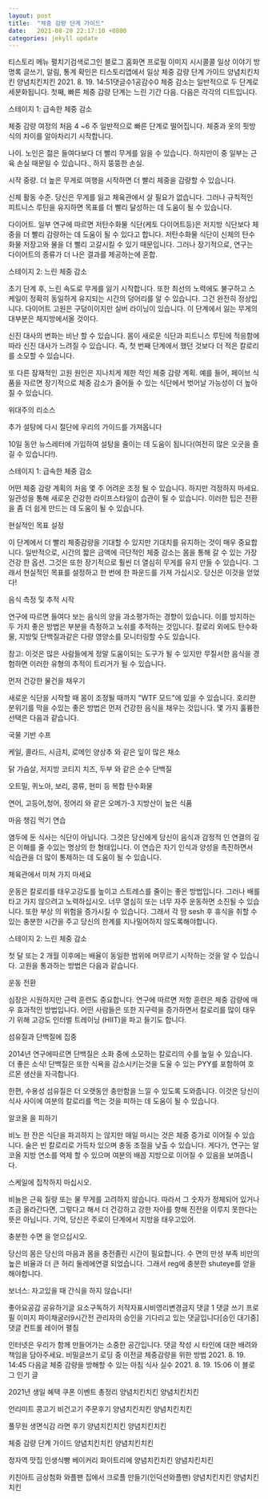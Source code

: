 ```yaml
---
layout: post
title:  "체중 감량 단계 가이드"
date:   2021-08-20 22:17:10 +0800
categories: jekyll update
---
```

티스토리 메뉴 펼치기검색로그인
블로그 홈화면
프로필 이미지
시시콜콜 일상 이야기
방명록
글쓰기, 알림, 통계 확인은 티스토리앱에서
일상
체중 감량 단계 가이드
양념치킨치킨 양념치킨치킨
2021. 8. 19. 14:51댓글수1공감수0
체중 감소는 일반적으로 두 단계로세분화됩니다. 첫째, 빠른 체중 감량 단계는 느린 기간 다음. 다음은 각각의 디트입니다.

 

스테이지 1: 급속한 체중 감소

체중 감량 여정의 처음 4 ~6 주 일반적으로 빠른 단계로 떨어집니다. 체중과 옷의 핏방식의 차이를 알아차리기 시작합니다.

 

나이. 노인은 젊은 들여다보다 더 빨리 무게를 잃을 수 있습니다. 하지만이 중 일부는 근육 손실 때문일 수 있습니다., 하지 뚱뚱한 손실.

시작 중량. 더 높은 무게로 여행을 시작하면 더 빨리 체중을 감량할 수 있습니다.

신체 활동 수준. 당신은 무게를 잃고 체육관에서 살 필요가 없습니다. 그러나 규칙적인 피트니스 루틴을 유지하면 목표를 더 빨리 달성하는 데 도움이 될 수 있습니다.

다이어트. 일부 연구에 따르면 저탄수화물 식단(케토 다이어트등)은 저지방 식단보다 체중을 더 빨리 감량하는 데 도움이 될 수 있다고 합니다. 저탄수화물 식단이 신체의 탄수화물 저장고와 물을 더 빨리 고갈시킬 수 있기 때문입니다. 그러나 장기적으로, 연구는 다이어트의 종류가 더 나은 결과를 제공하는에 혼합.

스테이지 2: 느린 체중 감소

초기 단계 후, 느린 속도로 무게를 잃기 시작합니다. 또한 최선의 노력에도 불구하고 스케일이 정확히 동일하게 유지되는 시간의 덩어리를 알 수 있습니다. 그건 완전히 정상입니다. 다이어트 고원은 구덩이이지만 실버 라이닝이 있습니다. 이 단계에서 잃는 무게의 대부분은 체지방에서올 것이다.

 

신진 대사의 변화는 비난 할 수 있습니다. 몸이 새로운 식단과 피트니스 루틴에 적응함에 따라 신진 대사가 느려질 수 있습니다. 즉, 첫 번째 단계에서 했던 것보다 더 적은 칼로리를 소모할 수 있습니다.

 

또 다른 잠재적인 고원 원인은 지나치게 제한 적인 체중 감량 계획. 예를 들어, 페이브 식품을 자르면 장기적으로 체중 감소가 줄어들 수 있는 식단에서 벗어날 가능성이 더 높아질 수 있습니다.

 

위대주의 리소스

추가 설탕에 다시 절단에 우리의 가이드를 가져옵니다

10일 동안 뉴스레터에 가입하여 설탕을 줄이는 데 도움이 됩니다(여전히 많은 오굿을 즐길 수 있습니다!).

 

스테이지 1: 급속한 체중 감소

어떤 체중 감량 계획의 처음 몇 주 어려운 조정 될 수 있습니다. 하지만 걱정하지 마세요. 일관성을 통해 새로운 건강한 라이프스타일이 습관이 될 수 있습니다. 이러한 팁은 전환을 좀 더 쉽게 만드는 데 도움이 될 수 있습니다.

 

현실적인 목표 설정

이 단계에서 더 빨리 체중감량을 기대할 수 있지만 기대치를 유지하는 것이 매우 중요합니다. 일반적으로, 시간의 짧은 금액에 극단적인 체중 감소는 몸을 통해 갈 수 있는 가장 건강 한 옵션. 그것은 또한 장기적으로 훨씬 더 열심히 무게를 유지 만들 수 있습니다. 그래서 현실적인 목표를 설정하고 한 번에 한 파운드를 가져 가십시오. 당신은 이것을 얻었다!

 

음식 측정 및 추적 시작

연구에 따르면 들여다 보는 음식의 양을 과소평가하는 경향이 있습니다. 이를 방지하는 두 가지 좋은 방법은 부분을 측정하고 노쉬를 추적하는 것입니다. 칼로리 외에도 탄수화물, 지방및 단백질과같은 다량 영양소를 모니터링할 수도 있습니다.

 

참고: 이것은 많은 사람들에게 정말 도움이되는 도구가 될 수 있지만 무질서한 음식을 경험하면 이러한 유형의 추적이 트리거가 될 수 있습니다.

 

먼저 건강한 물건을 채우기

새로운 식단을 시작할 때 몸이 조정될 때까지 "WTF 모드"에 있을 수 있습니다. 호리한 분위기를 막을 수있는 좋은 방법은 먼저 건강한 음식을 채우는 것입니다. 몇 가지 훌륭한 선택은 다음과 같습니다.

 

국물 기반 수프

케일, 콜라드, 시금치, 로메인 양상추 와 같은 잎이 많은 채소

닭 가슴살, 저지방 코티지 치즈, 두부 와 같은 순수 단백질

오트밀, 퀴노아, 보리, 콩류, 현미 등 복합 탄수화물

연어, 고등어,청어, 정어리 와 같은 오메가-3 지방산이 높은 식품

마음 챙김 먹기 연습

염두에 둔 식사는 식단이 아닙니다. 그것은 당신에게 당신이 음식과 감정적 인 연결의 깊은 이해를 줄 수있는 명상의 한 형태입니다. 이 연습은 자기 인식과 양성을 촉진하면서 식습관을 더 많이 통제하는 데 도움이 될 수 있습니다.

 

체육관에서 미쳐 가지 마세요

운동은 칼로리를 태우고강도를 높이고 스트레스를 줄이는 좋은 방법입니다. 그러나 배를 타고 가지 않으려고 노력하십시오. 너무 열심히 또는 너무 자주 운동하면 소진될 수 있습니다. 또한 부상 의 위험을 증가시킬 수 있습니다. 그래서 각 땀 sesh 후 휴식을 취할 수있는 충분한 시간을 주고 당신의 한계를 지나밀어하지 않도록해야합니다.

 

스테이지 2: 느린 체중 감소

첫 달 또는 2 개월 이후에는 배율이 동일한 범위에 머무르기 시작하는 것을 알 수 있습니다. 고원을 통과하는 방법은 다음과 같습니다.

 

운동 전환

심장은 시원하지만 근력 훈련도 중요합니다. 연구에 따르면 저항 훈련은 체중 감량에 매우 효과적인 방법입니다. 어떤 사람들은 또한 지구력을 증가하면서 칼로리를 많이 태우기 위해 고강도 인터벌 트레이닝 (HIIT)을 파고 들기도 합니다.

 

섬유질과 단백질에 집중

2014년 연구에따르면 단백질은 소화 중에 소모하는 칼로리의 수를 높일 수 있습니다. 더 좋은 소식! 단백질은 또한 식욕을 감소시키는것을 도울 수 있는 PYY를 포함하여 호르몬 생산을 자극합니다.

 

한편, 수용성 섬유질은 더 오랫동안 충만함을 느낄 수 있도록 도와줍니다. 이것은 당신이 식사 사이에 여분의 칼로리를 먹는 것을 피하는 데 도움이 될 수 있습니다.

 

알코올 을 피하기

비노 한 잔은 식단을 파괴하지 는 않지만 매일 마시는 것은 체중 증가로 이어질 수 있습니다. 술은 빈 칼로리로 가득차 있으며 충동 조절을 낮출 수 있습니다. 게다가, 연구는 알코올 지방 연소를 억제 할 수 있으며 여분의 배꼽 지방으로 이어질 수 있음을 보여줍니다.

 

스케일에 집착하지 마십시오.

비늘은 근육 질량 또는 물 무게를 고려하지 않습니다. 따라서 그 숫자가 정체되어 있거나 조금 올라간다면, 그렇다고 해서 더 건강하고 강한 자아를 향해 진전을 이루지 못한다는 뜻은 아닙니다. 기억, 당신은 주로이 단계에서 지방을 태우고있어.

 

충분한 수면 을 얻으십시오.

당신의 몸은 당신의 마음과 몸을 충전졸린 시간이 필요합니다. 수 면의 만성 부족 비만의 높은 비율과 더 큰 허리 둘레에연결 되었습니다. 그래서 reg에 충분한 shuteye를 얻을 해야합니다.

 

보너스: 자고있을 때 간식을 하지 않습니다!

 


좋아요공감
공유하기글 요소구독하기
저작자표시비영리변경금지
댓글 1
댓글 쓰기
프로필 이미지
파이채굴러9시간전
관리자의 승인을 기다리고 있는 댓글입니다[승인 대기중]
댓글 컨트롤 레이어 펼침

인터넷은 우리가 함께 만들어가는 소중한 공간입니다. 댓글 작성 시 타인에 대한 배려와 책임을 담아주세요.
비밀글쓰기
로딩 중
이전글
체중감량을 위한 방법
2021. 8. 19. 14:45
다음글
체중 감량을 방해할 수 있는 아침 식사 실수
2021. 8. 19. 15:06
이 블로그 인기 글

2021년 생일 혜택 쿠폰 이벤트 총정리
양념치킨치킨 양념치킨치킨

언리미트 콩고기 비건고기 주문후기
양념치킨치킨 양념치킨치킨

풀무원 생면식감 라면 후기
양념치킨치킨 양념치킨치킨

체중 감량 단계 가이드
양념치킨치킨 양념치킨치킨

정자역 맛집 인생식빵 베이커리 화이트리에
양념치킨치킨 양념치킨치킨

키친아트 금상첨화 와플팬 집에서 크로플 만들기(인덕션와플팬)
양념치킨치킨 양념치킨치킨